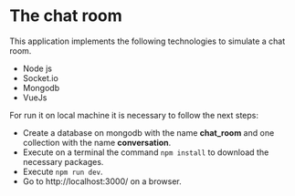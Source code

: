 # The chat room 

This application implements the following technologies to simulate a chat room.
- Node js
- Socket.io
- Mongodb
- VueJs 


For run it on local machine it is necessary to follow the next steps:
- Create a database on mongodb with the name **chat_room** and one collection with the name **conversation**.
- Execute on a terminal the command `npm install` to download the necessary packages.
- Execute `npm run dev`.
- Go to http://localhost:3000/ on a browser.